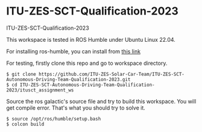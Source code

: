# ITU-ZES-SCT-Qualification-2023
ITU-ZES-SCT-Qualification-2023

This workspace is tested in ROS Humble under Ubuntu Linux 22.04.

For installing ros-humble, you can install from [this link](https://docs.ros.org/en/humble/Installation/Ubuntu-Install-Debians.html)

For testing, firstly clone this repo and go to workspace directory.
```
$ git clone https://github.com/ITU-ZES-Solar-Car-Team/ITU-ZES-SCT-Autonomous-Driving-Team-Qualification-2023.git
$ cd ITU-ZES-SCT-Autonomous-Driving-Team-Qualification-2023/itusct_assignment_ws
```

Source the ros galactic's source file and try to build this workspace. You will get compile error. That's what you should try to solve it.
```
$ source /opt/ros/humble/setup.bash
$ colcon build
```
